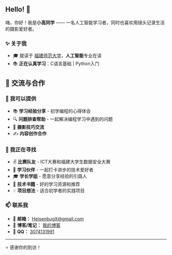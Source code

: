 ## Hello! 👋

嗨，你好！我是**小高同学** —— 一名人工智能学习者，同时也喜欢用镜头记录生活的摄影爱好者。

### ✨ 关于我

- 🎓 就读于 [福建师范大学](https://www.fjnu.edu.cn/)，**人工智能**专业在读
- 📚 **正在认真学习**：C语言基础 | Python入门

## 🤝 交流与合作

### 💼 我可以提供
- 📚 **学习经验分享** - 初学编程的心得体会
- 🔍 **问题排查帮助** - 一起解决编程学习中遇到的问题
- 📸 **摄影技巧交流**
- ✍️ **内容创作合作**

### 🎯 我正在寻找
- ✌️ **比赛队友** - ICT大赛和福建大学生数据安全大赛
- 👥 **学习伙伴** - 一起打卡进步的技术爱好者
- 🎓 **学长学姐** - 愿意分享经验的引路人  
- 📖 **技术书籍** - 好的学习资源和推荐
- 💡 **项目想法** - 适合初学者的实践项目

### 📫 联系我

- 📧 **邮箱：** [HeisenbugX@gmail.com](mailto:HeisenbugX@gmail.com)
- 📝 **博客/笔记：** [我的博客](Gaozhancheng.xyz)
- 🐧 **QQ：** [3074131991](http://wpa.qq.com/msgrd?v=3&uin=3074131991&site=qq&menu=yes
)
---

⭐️ 感谢你的到访！

<!--
**Gaozhancheng/Gaozhancheng** is a ✨ _special_ ✨ repository because its `README.md` (this file) appears on your GitHub profile.

Here are some ideas to get you started:

- 🔭 I’m currently working on ...
- 🌱 I’m currently learning ...
- 👯 I’m looking to collaborate on ...
- 🤔 I’m looking for help with ...
- 💬 Ask me about ...
- 📫 How to reach me: ...
- 😄 Pronouns: ...
- ⚡ Fun fact: ...
-->
